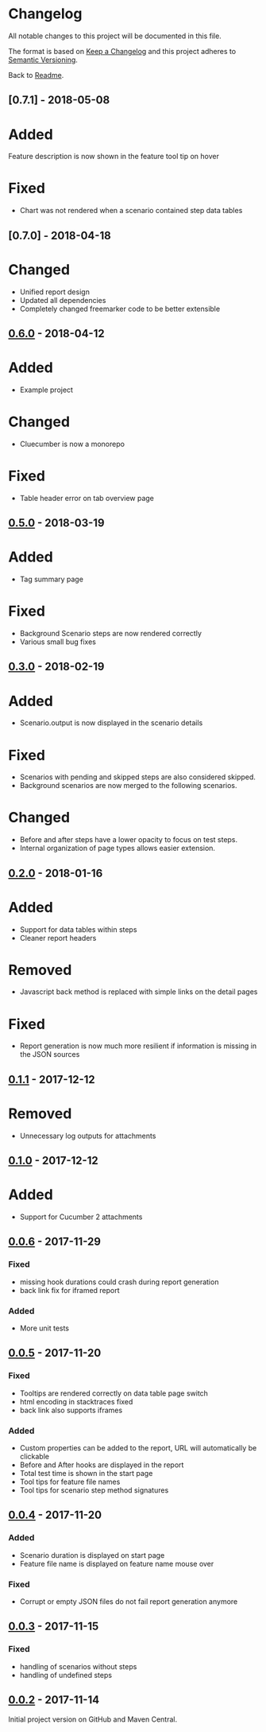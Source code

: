 # Changelog

All notable changes to this project will be documented in this file.

The format is based on [Keep a Changelog](http://keepachangelog.com/en/1.0.0/)
and this project adheres to [Semantic Versioning](http://semver.org/spec/v2.0.0.html).

Back to [Readme](README.md).

## [0.7.1] - 2018-05-08

# Added

Feature description is now shown in the feature tool tip on hover

# Fixed

* Chart was not rendered when a scenario contained step data tables

## [0.7.0] - 2018-04-18

# Changed

* Unified report design
* Updated all dependencies
* Completely changed freemarker code to be better extensible

## [0.6.0] - 2018-04-12

# Added

* Example project

# Changed

* Cluecumber is now a monorepo

# Fixed

* Table header error on tab overview page

## [0.5.0] - 2018-03-19

# Added

* Tag summary page

# Fixed

* Background Scenario steps are now rendered correctly
* Various small bug fixes

## [0.3.0] - 2018-02-19

# Added

* Scenario.output is now displayed in the scenario details

# Fixed

* Scenarios with pending and skipped steps are also considered skipped.
* Background scenarios are now merged to the following scenarios.

# Changed

* Before and after steps have a lower opacity to focus on test steps.
* Internal organization of page types allows easier extension.

## [0.2.0] - 2018-01-16

# Added

- Support for data tables within steps
- Cleaner report headers

# Removed

- Javascript back method is replaced with simple links on the detail pages

# Fixed

- Report generation is now much more resilient if information is missing in the JSON sources

## [0.1.1] - 2017-12-12

# Removed

- Unnecessary log outputs for attachments

## [0.1.0] - 2017-12-12

# Added

- Support for Cucumber 2 attachments

## [0.0.6] - 2017-11-29

### Fixed

- missing hook durations could crash during report generation
- back link fix for iframed report

### Added

- More unit tests

## [0.0.5] - 2017-11-20

### Fixed

- Tooltips are rendered correctly on data table page switch
- html encoding in stacktraces fixed
- back link also supports iframes

### Added

- Custom properties can be added to the report, URL will automatically be clickable
- Before and After hooks are displayed in the report
- Total test time is shown in the start page
- Tool tips for feature file names
- Tool tips for scenario step method signatures

## [0.0.4] - 2017-11-20

### Added

- Scenario duration is displayed on start page
- Feature file name is displayed on feature name mouse over

### Fixed

- Corrupt or empty JSON files do not fail report generation anymore

## [0.0.3] - 2017-11-15

### Fixed

- handling of scenarios without steps
- handling of undefined steps

## [0.0.2] - 2017-11-14

Initial project version on GitHub and Maven Central.

[0.6.0]: https://github.com/trivago/cluecumber-report-plugin/tree/0.6.0
[0.5.0]: https://github.com/trivago/cluecumber-report-plugin/tree/0.5.0
[0.3.0]: https://github.com/trivago/cluecumber-report-plugin/tree/0.3.0
[0.2.0]: https://github.com/trivago/cluecumber-report-plugin/tree/0.2.0
[0.1.1]: https://github.com/trivago/cluecumber-report-plugin/tree/0.1.1
[0.1.0]: https://github.com/trivago/cluecumber-report-plugin/tree/0.1.0
[0.0.6]: https://github.com/trivago/cluecumber-report-plugin/tree/0.0.6
[0.0.5]: https://github.com/trivago/cluecumber-report-plugin/tree/0.0.5
[0.0.4]: https://github.com/trivago/cluecumber-report-plugin/tree/0.0.4
[0.0.3]: https://github.com/trivago/cluecumber-report-plugin/tree/0.0.3
[0.0.2]: https://github.com/trivago/cluecumber-report-plugin/tree/0.0.2